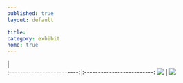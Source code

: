 ```yaml
---
published: true
layout: default

title: 
category: exhibit
home: true
---
```


|  
:-------------------------:|:-------------------------:
![](https://farm8.staticflickr.com/7310/27517669872_2d70a4476e_z_d.jpg)  | ![](https://farm8.staticflickr.com/7426/27339918740_431028cdda_z_d.jpg)
